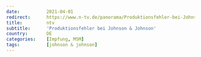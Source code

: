 ```yaml
---
date:          2021-04-01
redirect:      https://www.n-tv.de/panorama/Produktionsfehler-bei-Johnson-Johnson-article22464982.html
title:         ntv
subtitle:      'Produktionsfehler bei Johnson & Johnson'
country:       DE
categories:    [Impfung, MSM]
tags:          [johnson & johnson]
---
```

